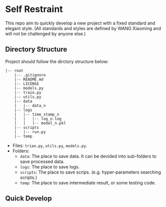 # Self Restraint

This repo aim to quickly develop a new project with a fixed standard and elegant style. (All standards and styles are defined by WANG Xiaoming and will not be challenged by anyone else.)

## Directory Structure

Project should follow the dirctory structure below:

```
|-- root
    |-- .gitignore
    |-- README.md
    |-- LICENSE
    |-- models.py
    |-- train.py
    |-- utils.py
    |-- data
    |   |-- data_n
    |-- logs
    |   |-- time_stamp_n
    |   |   |-- log_n.log
    |   |   |-- model_n.pkl
    |-- scripts
    |   |-- run.py
    |-- temp
```
- Files: `trian.py`, `utils.py`, `models.py`.
- Folders:
  - `data`: The place to save data. It can be devided into sub-folders to save processed data.
  - `logs`: The place to save logs.
  - `scripts`: The place to save scrips. (e.g. hyper-parameters searching scripts.)
  - `temp`: The place to save intermediate result, or some testing code.

## Quick Develop
